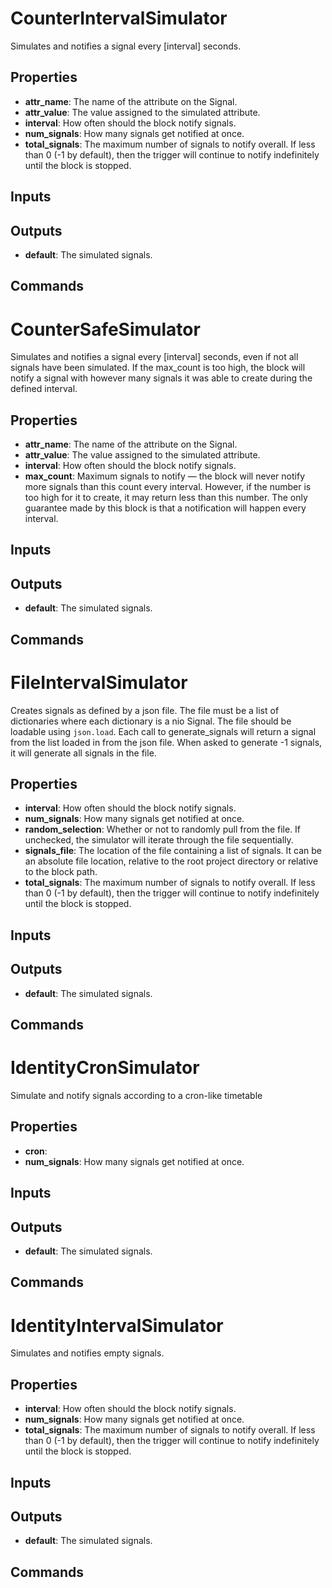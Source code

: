CounterIntervalSimulator
========================
Simulates and notifies a signal every [interval] seconds.

Properties
----------
- **attr_name**: The name of the attribute on the Signal.
- **attr_value**: The value assigned to the simulated attribute.
- **interval**: How often should the block notify signals.
- **num_signals**: How many signals get notified at once.
- **total_signals**: The maximum number of signals to notify overall. If less than 0 (-1 by default), then the trigger will continue to notify indefinitely until the block is stopped.

Inputs
------

Outputs
-------
- **default**: The simulated signals.

Commands
--------

CounterSafeSimulator
====================
Simulates and notifies a signal every [interval] seconds, even if not all signals have been simulated.  If the max_count is too high, the block will notify a signal with however many signals it was able to create during the defined interval.

Properties
----------
- **attr_name**: The name of the attribute on the Signal.
- **attr_value**: The value assigned to the simulated attribute.
- **interval**: How often should the block notify signals.
- **max_count**: Maximum signals to notify — the block will never notify more signals than this count every interval. However, if the number is too high for it to create, it may return less than this number. The only guarantee made by this block is that a notification will happen every interval.

Inputs
------

Outputs
-------
- **default**: The simulated signals.

Commands
--------

FileIntervalSimulator
=====================
Creates signals as defined by a json file. The file must be a list of dictionaries where each dictionary is a nio Signal. The file should be loadable using `json.load`.  Each call to generate_signals will return a signal from the list loaded in from the json file.  When asked to generate -1 signals, it will generate all signals in the file.

Properties
----------
- **interval**: How often should the block notify signals.
- **num_signals**: How many signals get notified at once.
- **random_selection**: Whether or not to randomly pull from the file. If unchecked, the simulator will iterate through the file sequentially.
- **signals_file**: The location of the file containing a list of signals. It can be an absolute file location, relative to the root project directory or relative to the block path.
- **total_signals**: The maximum number of signals to notify overall. If less than 0 (-1 by default), then the trigger will continue to notify indefinitely until the block is stopped.

Inputs
------

Outputs
-------
- **default**: The simulated signals.

Commands
--------

IdentityCronSimulator
=====================
Simulate and notify signals according to a cron-like timetable

Properties
----------
- **cron**: 
- **num_signals**: How many signals get notified at once.

Inputs
------

Outputs
-------
- **default**: The simulated signals.

Commands
--------

IdentityIntervalSimulator
=========================
Simulates and notifies empty signals.

Properties
----------
- **interval**: How often should the block notify signals.
- **num_signals**: How many signals get notified at once.
- **total_signals**: The maximum number of signals to notify overall. If less than 0 (-1 by default), then the trigger will continue to notify indefinitely until the block is stopped.

Inputs
------

Outputs
-------
- **default**: The simulated signals.

Commands
--------

